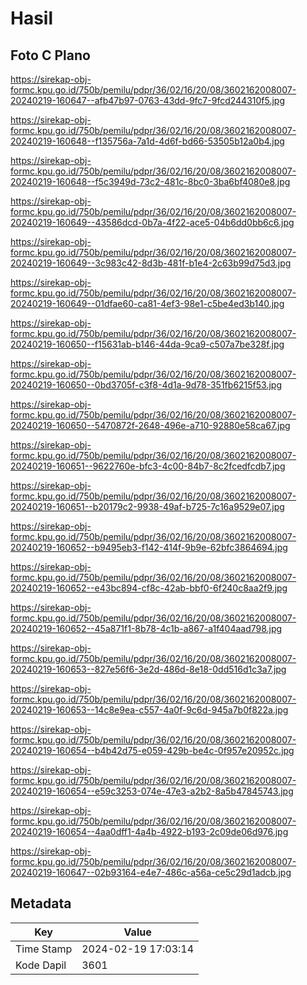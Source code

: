 # Hasil

## Foto C Plano

https://sirekap-obj-formc.kpu.go.id/750b/pemilu/pdpr/36/02/16/20/08/3602162008007-20240219-160647--afb47b97-0763-43dd-9fc7-9fcd244310f5.jpg

https://sirekap-obj-formc.kpu.go.id/750b/pemilu/pdpr/36/02/16/20/08/3602162008007-20240219-160648--f135756a-7a1d-4d6f-bd66-53505b12a0b4.jpg

https://sirekap-obj-formc.kpu.go.id/750b/pemilu/pdpr/36/02/16/20/08/3602162008007-20240219-160648--f5c3949d-73c2-481c-8bc0-3ba6bf4080e8.jpg

https://sirekap-obj-formc.kpu.go.id/750b/pemilu/pdpr/36/02/16/20/08/3602162008007-20240219-160649--43586dcd-0b7a-4f22-ace5-04b6dd0bb6c6.jpg

https://sirekap-obj-formc.kpu.go.id/750b/pemilu/pdpr/36/02/16/20/08/3602162008007-20240219-160649--3c983c42-8d3b-481f-b1e4-2c63b99d75d3.jpg

https://sirekap-obj-formc.kpu.go.id/750b/pemilu/pdpr/36/02/16/20/08/3602162008007-20240219-160649--01dfae60-ca81-4ef3-98e1-c5be4ed3b140.jpg

https://sirekap-obj-formc.kpu.go.id/750b/pemilu/pdpr/36/02/16/20/08/3602162008007-20240219-160650--f15631ab-b146-44da-9ca9-c507a7be328f.jpg

https://sirekap-obj-formc.kpu.go.id/750b/pemilu/pdpr/36/02/16/20/08/3602162008007-20240219-160650--0bd3705f-c3f8-4d1a-9d78-351fb6215f53.jpg

https://sirekap-obj-formc.kpu.go.id/750b/pemilu/pdpr/36/02/16/20/08/3602162008007-20240219-160650--5470872f-2648-496e-a710-92880e58ca67.jpg

https://sirekap-obj-formc.kpu.go.id/750b/pemilu/pdpr/36/02/16/20/08/3602162008007-20240219-160651--9622760e-bfc3-4c00-84b7-8c2fcedfcdb7.jpg

https://sirekap-obj-formc.kpu.go.id/750b/pemilu/pdpr/36/02/16/20/08/3602162008007-20240219-160651--b20179c2-9938-49af-b725-7c16a9529e07.jpg

https://sirekap-obj-formc.kpu.go.id/750b/pemilu/pdpr/36/02/16/20/08/3602162008007-20240219-160652--b9495eb3-f142-414f-9b9e-62bfc3864694.jpg

https://sirekap-obj-formc.kpu.go.id/750b/pemilu/pdpr/36/02/16/20/08/3602162008007-20240219-160652--e43bc894-cf8c-42ab-bbf0-6f240c8aa2f9.jpg

https://sirekap-obj-formc.kpu.go.id/750b/pemilu/pdpr/36/02/16/20/08/3602162008007-20240219-160652--45a871f1-8b78-4c1b-a867-a1f404aad798.jpg

https://sirekap-obj-formc.kpu.go.id/750b/pemilu/pdpr/36/02/16/20/08/3602162008007-20240219-160653--827e56f6-3e2d-486d-8e18-0dd516d1c3a7.jpg

https://sirekap-obj-formc.kpu.go.id/750b/pemilu/pdpr/36/02/16/20/08/3602162008007-20240219-160653--14c8e9ea-c557-4a0f-9c6d-945a7b0f822a.jpg

https://sirekap-obj-formc.kpu.go.id/750b/pemilu/pdpr/36/02/16/20/08/3602162008007-20240219-160654--b4b42d75-e059-429b-be4c-0f957e20952c.jpg

https://sirekap-obj-formc.kpu.go.id/750b/pemilu/pdpr/36/02/16/20/08/3602162008007-20240219-160654--e59c3253-074e-47e3-a2b2-8a5b47845743.jpg

https://sirekap-obj-formc.kpu.go.id/750b/pemilu/pdpr/36/02/16/20/08/3602162008007-20240219-160654--4aa0dff1-4a4b-4922-b193-2c09de06d976.jpg

https://sirekap-obj-formc.kpu.go.id/750b/pemilu/pdpr/36/02/16/20/08/3602162008007-20240219-160647--02b93164-e4e7-486c-a56a-ce5c29d1adcb.jpg


## Metadata

| Key        | Value               |
| ---------- | ------------------- |
| Time Stamp | 2024-02-19 17:03:14 |
| Kode Dapil | 3601                |



